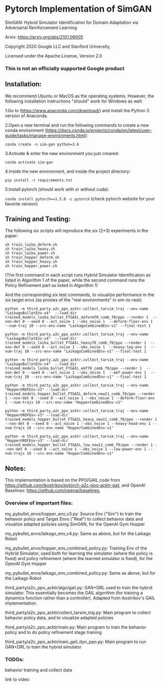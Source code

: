 # Pytorch Implementation of SimGAN

SimGAN: Hybrid Simulator Identification for Domain Adaptation via Adversarial Reinforcement Learning

Arxiv: https://arxiv.org/abs/2101.06005

Copyright 2020 Google LLC and Stanford University,

Licensed under the Apache License, Version 2.0

### This is not an officially supported Google product

## Installation:

We recommend Ubuntu or MacOS as the operating systems. However, the following installation instructions "should" work for Windows as well.

1.Go to (https://www.anaconda.com/download/) and install the Python 3 version of Anaconda.

2.Open a new terminal and run the following commands to create a new conda environment (https://docs.conda.io/projects/conda/en/latest/user-guide/tasks/manage-environments.html):

```conda create -n sim-gan python=3.6```

3.Activate & enter the new environment you just creared:

```conda activate sim-gan```

4.Inside the new environment, and inside the project directory:

```pip install -r requirements.txt```

5.Install pytorch (should work with or without cuda):

```conda install pytorch==1.5.0 -c pytorch``` 	(check pytorch website for your favorite version)

## Training and Testing:

The following six scripts will reproduce the six (2*3) experiments in the paper:

```
sh train_laika_deform.sh 
sh train_laika_heavy.sh
sh train_laika_power.sh
sh train_hopper_deform.sh 
sh train_hopper_heavy.sh
sh train_hopper_power.sh  
```
(The first command in each script runs Hybrid Simulator Identification as listed in Algorithm 1 of the paper, 
while the second command runs the Policy Refinement part as listed in Algorithm 1)

And the corresponding six test commands, to visualize performance in the six target envs (as proxies of the "real environments" in sim-to-real):

```
python -m third_party.a2c_ppo_acktr.collect_tarsim_traj --env-name "LaikagoBulletEnv-v4"  --load-dir trained_models_laika_bullet_FTGAIL_deform70_comb_f0/ppo --render 1  --non-det 0 --seed 0 --act_noise 1 --obs_noise 1  --deform-floor-env 1  --num-traj 10 --src-env-name "LaikagoCombinedEnv-v1" --final-test 1

python -m third_party.a2c_ppo_acktr.collect_tarsim_traj --env-name "LaikagoBulletEnv-v4"  --load-dir trained_models_laika_bullet_FTGAIL_heavy70_comb_f0/ppo --render 1  --non-det 0 --seed 0 --act_noise 1 --obs_noise 1  --heavy-leg-env 1  --num-traj 10 --src-env-name "LaikagoCombinedEnv-v1" --final-test 1

python -m third_party.a2c_ppo_acktr.collect_tarsim_traj --env-name "LaikagoBulletEnv-v4"  --load-dir trained_models_laika_bullet_FTGAIL_emf70_comb_f0/ppo --render 1  --non-det 0 --seed 0 --act_noise 1 --obs_noise 1  --emf-power-env 1  --num-traj 10 --src-env-name "LaikagoCombinedEnv-v1" --final-test 1

python -m third_party.a2c_ppo_acktr.collect_tarsim_traj --env-name "HopperURDFEnv-v3" --load-dir trained_models_hopper_bullet_FTGAIL_deform_new11_comb_f0/ppo --render 1 --non-det 0 --seed 0 --act_noise 1 --obs_noise 1 --deform-floor-env 1 --num-trajs 10 --src-env-name "HopperCombinedEnv-v1"

python -m third_party.a2c_ppo_acktr.collect_tarsim_traj --env-name "HopperURDFEnv-v3" --load-dir trained_models_hopper_bullet_FTGAIL_heavy_new11_comb_f0/ppo --render 1 --non-det 0 --seed 0 --act_noise 1 --obs_noise 1 --heavy-head-env 1 --num-trajs 10 --src-env-name "HopperCombinedEnv-v1"

python -m third_party.a2c_ppo_acktr.collect_tarsim_traj --env-name "HopperURDFEnv-v3" --load-dir trained_models_hopper_bullet_FTGAIL_low_new11_comb_f0/ppo --render 1 --non-det 0 --seed 0 --act_noise 1 --obs_noise 1 --low-power-env 1 --num-trajs 10 --src-env-name "HopperCombinedEnv-v1"
```

## Notes:

This implementation is based on the PPO/GAIL code from https://github.com/ikostrikov/pytorch-a2c-ppo-acktr-gail,
and OpenAI Baselines: https://github.com/openai/baselines,

### Overview of important files:

my_pybullet_envs/hopper_env_v3.py: Source Env ("Sim") to train the behavior policy and Target Envs ("Real") to collect behavior data and visualize adapted policies using SimGAN, for the OpenAI Gym Hopper

my_pybullet_envs/laikago_env_v4.py: Same as above, but for the Laikago Robot

my_pybullet_envs/hopper_env_combined_policy.py: Training Env of the Hybrid Simulator, used both for learning the simulator (where the policy is fixed) and policy refinement (where the learned simulator is fixed), for the OpenAI Gym Hopper

my_pybullet_envs/laikago_env_combined_policy.py: Same as above, but for the Laikago Robot

third_party/a2c_ppo_acktr/algo/gail.py: GAN+DRL used to train the hybrid simulator. This essentially becomes the GAIL algorithm (for training a dynamics function rather than a controller). Adapted from ikostrikov's GAIL implementation.

third_party/a2c_ppo_acktr/collect_tarsim_traj.py: Main program to collect behavior policy data, and to visualize adapted policies

third_party/a2c_ppo_acktr/main.py: Main program to train the behavior policy and to do policy refinement stage training

third_party/a2c_ppo_acktr/main_gail_dyn_ppo.py: Main program to run GAN+DRL to train the hybrid simulator

### TODOs: 
behavior training and collect data

link to video